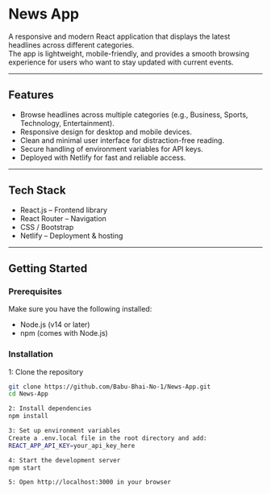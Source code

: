 # News App

A responsive and modern React application that displays the latest headlines across different categories.  
The app is lightweight, mobile-friendly, and provides a smooth browsing experience for users who want to stay updated with current events.

---

## Features
- Browse headlines across multiple categories (e.g., Business, Sports, Technology, Entertainment).  
- Responsive design for desktop and mobile devices.  
- Clean and minimal user interface for distraction-free reading.  
- Secure handling of environment variables for API keys.  
- Deployed with Netlify for fast and reliable access.

---

## Tech Stack
- React.js – Frontend library  
- React Router – Navigation  
- CSS / Bootstrap 
- Netlify – Deployment & hosting  

---

## Getting Started

### Prerequisites
Make sure you have the following installed:
- Node.js (v14 or later)  
- npm (comes with Node.js)  

### Installation

1: Clone the repository
   ```bash
   git clone https://github.com/Babu-Bhai-No-1/News-App.git
   cd News-App

2: Install dependencies
npm install

3: Set up environment variables
   Create a .env.local file in the root directory and add:
   REACT_APP_API_KEY=your_api_key_here

4: Start the development server
npm start

5: Open http://localhost:3000 in your browser
